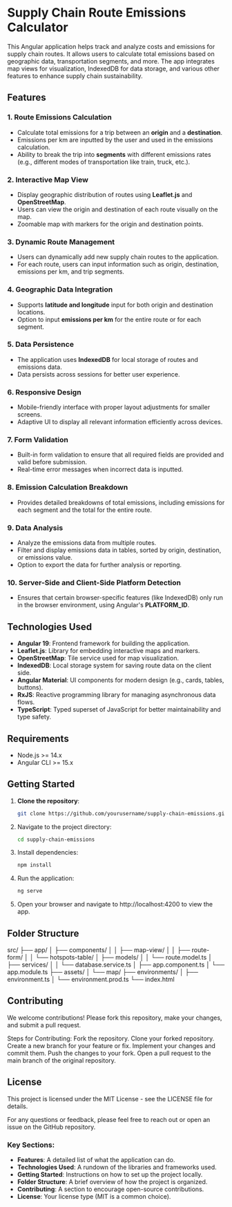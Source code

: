 # Supply Chain Route Emissions Calculator

This Angular application helps track and analyze costs and emissions for supply chain routes. It allows users to calculate total emissions based on geographic data, transportation segments, and more. The app integrates map views for visualization, IndexedDB for data storage, and various other features to enhance supply chain sustainability.

## Features

### 1. **Route Emissions Calculation**
   - Calculate total emissions for a trip between an **origin** and a **destination**.
   - Emissions per km are inputted by the user and used in the emissions calculation.
   - Ability to break the trip into **segments** with different emissions rates (e.g., different modes of transportation like train, truck, etc.).

### 2. **Interactive Map View**
   - Display geographic distribution of routes using **Leaflet.js** and **OpenStreetMap**.
   - Users can view the origin and destination of each route visually on the map.
   - Zoomable map with markers for the origin and destination points.

### 3. **Dynamic Route Management**
   - Users can dynamically add new supply chain routes to the application.
   - For each route, users can input information such as origin, destination, emissions per km, and trip segments.

### 4. **Geographic Data Integration**
   - Supports **latitude and longitude** input for both origin and destination locations.
   - Option to input **emissions per km** for the entire route or for each segment.

### 5. **Data Persistence**
   - The application uses **IndexedDB** for local storage of routes and emissions data.
   - Data persists across sessions for better user experience.

### 6. **Responsive Design**
   - Mobile-friendly interface with proper layout adjustments for smaller screens.
   - Adaptive UI to display all relevant information efficiently across devices.

### 7. **Form Validation**
   - Built-in form validation to ensure that all required fields are provided and valid before submission.
   - Real-time error messages when incorrect data is inputted.

### 8. **Emission Calculation Breakdown**
   - Provides detailed breakdowns of total emissions, including emissions for each segment and the total for the entire route.

### 9. **Data Analysis**
   - Analyze the emissions data from multiple routes.
   - Filter and display emissions data in tables, sorted by origin, destination, or emissions value.
   - Option to export the data for further analysis or reporting.

### 10. **Server-Side and Client-Side Platform Detection**
   - Ensures that certain browser-specific features (like IndexedDB) only run in the browser environment, using Angular's **PLATFORM_ID**.

## Technologies Used
- **Angular 19**: Frontend framework for building the application.
- **Leaflet.js**: Library for embedding interactive maps and markers.
- **OpenStreetMap**: Tile service used for map visualization.
- **IndexedDB**: Local storage system for saving route data on the client side.
- **Angular Material**: UI components for modern design (e.g., cards, tables, buttons).
- **RxJS**: Reactive programming library for managing asynchronous data flows.
- **TypeScript**: Typed superset of JavaScript for better maintainability and type safety.

## Requirements

- Node.js >= 14.x
- Angular CLI >= 15.x

## Getting Started

1. **Clone the repository**:

   ```bash
   git clone https://github.com/yourusername/supply-chain-emissions.git

2. Navigate to the project directory:

    ```bash
    cd supply-chain-emissions

3. Install dependencies:

    ```bash
    npm install

4. Run the application:

    ```bash
    ng serve

5. Open your browser and navigate to http://localhost:4200 to view the app.

## Folder Structure

src/
├── app/
│   ├── components/
│   │   ├── map-view/
│   │   ├── route-form/
│   │   └── hotspots-table/
│   ├── models/
│   │   └── route.model.ts
│   ├── services/
│   │   └── database.service.ts
│   ├── app.component.ts
│   └── app.module.ts
├── assets/
│   └── map/
├── environments/
│   ├── environment.ts
│   └── environment.prod.ts
└── index.html

## Contributing
We welcome contributions! Please fork this repository, make your changes, and submit a pull request.

Steps for Contributing:
Fork the repository.
Clone your forked repository.
Create a new branch for your feature or fix.
Implement your changes and commit them.
Push the changes to your fork.
Open a pull request to the main branch of the original repository.

## License
This project is licensed under the MIT License - see the LICENSE file for details.

For any questions or feedback, please feel free to reach out or open an issue on the GitHub repository.

### Key Sections:
- **Features**: A detailed list of what the application can do.
- **Technologies Used**: A rundown of the libraries and frameworks used.
- **Getting Started**: Instructions on how to set up the project locally.
- **Folder Structure**: A brief overview of how the project is organized.
- **Contributing**: A section to encourage open-source contributions.
- **License**: Your license type (MIT is a common choice).